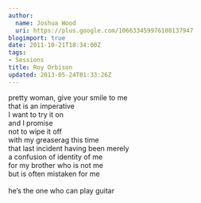 ```yaml
---
author:
  name: Joshua Wood
  uri: https://plus.google.com/106633459976108137947
blogimport: true
date: 2011-10-21T18:34:00Z
tags:
- Sessions
title: Roy Orbison
updated: 2013-05-24T01:33:26Z
---
```


pretty woman, give your smile to me<br/>that is an imperative<br/>I want to try it on<br/>and I promise<br/>not to wipe it off<br/>with my greaserag this time<br/>that last incident having been merely<br/>a confusion of identity of me<br/>for my brother who is not me<br/>but is often mistaken for me<br/><br/>he’s the one who can play guitar<br/><br/>&nbsp;
